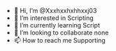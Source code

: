 - 👋 Hi, I’m @Xxxhxxhxhhxxj03
- 👀 I’m interested in Scripting
- 🌱 I’m currently learning Script
- 💞️ I’m looking to collaborate none
- 📫 How to reach me Supporting

<!---
Xxxhxxhxhhxxj03/Xxxhxxhxhhxxj03 is a ✨ special ✨ repository because its `README.md` (this file) appears on your GitHub profile.
You can click the Preview link to take a look at your changes.
--->
